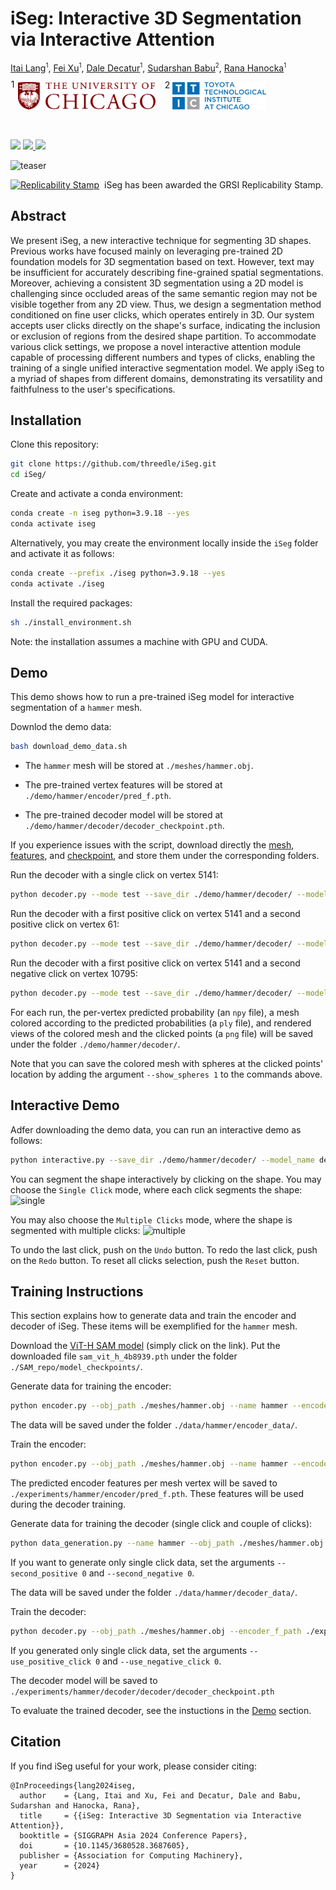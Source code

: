 # iSeg: Interactive 3D Segmentation via Interactive Attention

[Itai Lang](https://itailang.github.io/)<sup style="font-size: 0.7em;">1</sup>, [Fei Xu](https://github.com/FeiXu-spacetime)<sup style="font-size: 0.7em;">1</sup>, [Dale Decatur](https://ddecatur.github.io/)<sup style="font-size: 0.7em;">1</sup>, [Sudarshan Babu](https://github.com/sudarshan1994)<sup style="font-size: 0.7em;">2</sup>, [Rana Hanocka](https://people.cs.uchicago.edu/~ranahanocka/)<sup style="font-size: 0.7em;">1</sup>

&nbsp;&nbsp;
<span style="position: relative; display: inline-block;">
  <span style="position: absolute; top: -0.3em; left: -0.8em; font-size: 1em;">1</span>
  <img src="./media/uchicago_logo.svg" alt="TTIC Logo" width="220">
</span>
&nbsp;&nbsp;&nbsp;&nbsp;&nbsp;
<span style="position: relative; display: inline-block;">
  <span style="position: absolute; top: -0.3em; left: -0.9em; font-size: 1em;">2</span>
  <img src="./media/ttic_logo.png" alt="TTIC Logo" width="150">
</span>

<br>

<a href="https://threedle.github.io/iSeg/"><img src="https://img.shields.io/website?down_color=lightgrey&down_message=offline&label=Project%20Page&up_color=lightgreen&up_message=online&url=https%3A//threedle.github.io/iSeg/" height=22></a>
<a href="https://dl.acm.org/doi/10.1145/3680528.3687605">
  <img src="https://img.shields.io/badge/Conference-SIGGRAPH%20Asia%202024-61d5fe" height=22>
</a>
<a href="https://arxiv.org/abs/2404.03219"><img src="https://img.shields.io/badge/arXiv-iSeg-ff6961.svg" height=22></a>

![teaser](./media/teaser.png)

<div align="center" style="display: inline-flex; align-items: center; gap: 8px;">
  <a href="http://www.replicabilitystamp.org#https-github-com-threedle-iseg">
    <img src="https://www.replicabilitystamp.org/logo/Reproducibility-tiny.png" alt="Replicability Stamp">
  </a>
  <span>iSeg has been awarded the GRSI Replicability Stamp.</span>
</div>

## Abstract
We present iSeg, a new interactive technique for segmenting 3D shapes. Previous works have focused mainly on leveraging pre-trained 2D foundation models for 3D segmentation based on text. However, text may be insufficient for accurately describing fine-grained spatial segmentations. Moreover, achieving a consistent 3D segmentation using a 2D model is challenging since occluded areas of the same semantic region may not be visible together from any 2D view. Thus, we design a segmentation method conditioned on fine user clicks, which operates entirely in 3D. Our system accepts user clicks directly on the shape's surface, indicating the inclusion or exclusion of regions from the desired shape partition. To accommodate various click settings, we propose a novel interactive attention module capable of processing different numbers and types of clicks, enabling the training of a single unified interactive segmentation model. We apply iSeg to a myriad of shapes from different domains, demonstrating its versatility and faithfulness to the user's specifications.

## Installation
Clone this repository:
```bash
git clone https://github.com/threedle/iSeg.git
cd iSeg/
```

Create and activate a conda environment:
```bash
conda create -n iseg python=3.9.18 --yes
conda activate iseg
```

Alternatively, you may create the environment locally inside the `iSeg` folder and activate it as follows:
```bash
conda create --prefix ./iseg python=3.9.18 --yes
conda activate ./iseg
```

Install the required packages:
```bash
sh ./install_environment.sh
```

Note: the installation assumes a machine with GPU and CUDA.

## Demo
This demo shows how to run a pre-trained iSeg model for interactive segmentation of a `hammer` mesh.

Downlod the demo data:
```bash
bash download_demo_data.sh
```

* The `hammer` mesh will be stored at `./meshes/hammer.obj`.

* The pre-trained vertex features will be stored at `./demo/hammer/encoder/pred_f.pth`. 

* The pre-trained decoder model will be stored at `./demo/hammer/decoder/decoder_checkpoint.pth`.

If you experience issues with the script, download directly the [mesh](https://drive.google.com/file/d/1u8GJ7cT7_5hQlplj-5_pYh16m86GdF99/view?usp=sharing), [features](https://drive.google.com/file/d/13bhW6FDzLs4UAQAyaR6N6w1efK41Z8M3/view?usp=sharing), and [checkpoint](https://drive.google.com/file/d/1WWu0NO1pZpS39_tNCAhFD77RSotyq5E4/view?usp=sharing), and store them under the corresponding folders.

Run the decoder with a single click on vertex 5141:
```bash
python decoder.py --mode test --save_dir ./demo/hammer/decoder/ --model_name decoder_checkpoint.pth --encoder_f_path ./demo/hammer/encoder/pred_f.pth --obj_path ./meshes/hammer.obj --select_vertices 5141
```

Run the decoder with a first positive click on vertex 5141 and a second positive click on vertex 61:
```bash
python decoder.py --mode test --save_dir ./demo/hammer/decoder/ --model_name decoder_checkpoint.pth --encoder_f_path ./demo/hammer/encoder/pred_f.pth --obj_path ./meshes/hammer.obj --select_vertices 5141 61
```

Run the decoder with a first positive click on vertex 5141 and a second negative click on vertex 10795:
```bash
python decoder.py --mode test --save_dir ./demo/hammer/decoder/ --model_name decoder_checkpoint.pth --encoder_f_path ./demo/hammer/encoder/pred_f.pth --obj_path ./meshes/hammer.obj --select_vertices 5141 -10795
```

For each run, the per-vertex predicted probability (an `npy` file), a mesh colored according to the predicted probabilities (a `ply` file), and rendered views of the colored mesh and the clicked points (a `png` file) will be saved under the folder `./demo/hammer/decoder/`.

Note that you can save the colored mesh with spheres at the clicked points' location by adding the argument `--show_spheres 1` to the commands above.

## Interactive Demo
Adfer downloading the demo data, you can run an interactive demo as follows:
```bash
python interactive.py --save_dir ./demo/hammer/decoder/ --model_name decoder_checkpoint.pth --encoder_f_path ./demo/hammer/encoder/pred_f.pth --obj_path ./meshes/hammer.obj
```

You can segment the shape interactively by clicking on the shape. You may choose the `Single Click` mode, where each click segments the shape:
![single](./media/single_click_demo.png)

You may also choose the `Multiple Clicks` mode, where the shape is segmented with multiple clicks:
![multiple](./media/multiple_clicks_demo.png)

To undo the last click, push on the `Undo` button. To redo the last click, push on the `Redo` button. To reset all clicks selection, push the `Reset` button.

## Training Instructions
This section explains how to generate data and train the encoder and decoder of iSeg. These items will be exemplified for the `hammer` mesh.

Download the [ViT-H SAM model](https://dl.fbaipublicfiles.com/segment_anything/sam_vit_h_4b8939.pth) (simply click on the link). Put the downloaded file `sam_vit_h_4b8939.pth` under the folder `./SAM_repo/model_checkpoints/`.

Generate data for training the encoder:
```bash
python encoder.py --obj_path ./meshes/hammer.obj --name hammer --encoder_data_dir ./data/hammer/encoder_data --generate_random_views 1 --start_training 0 --test 0
```

The data will be saved under the folder `./data/hammer/encoder_data/`.

Train the encoder:
```bash
python encoder.py --obj_path ./meshes/hammer.obj --name hammer --encoder_data_dir ./data/hammer/encoder_data --encoder_model_dir ./experiments/hammer/encoder --generate_random_views 0 --num_epochs 3 --start_training 1 --test 1
```

The predicted encoder features per mesh vertex will be saved to `./experiments/hammer/encoder/pred_f.pth`. These features will be used during the decoder training.

Generate data for training the decoder (single click and couple of clicks):
```bash
python data_generation.py --name hammer --obj_path ./meshes/hammer.obj --decoder_data_dir ./data/hammer/decoder_data --single_click 1 --second_positive 1 --second_negative 1
```

If you want to generate only single click data, set the arguments `--second_positive 0` and `--second_negative 0`.

The data will be saved under the folder `./data/hammer/decoder_data/`.

Train the decoder:
```bash
python decoder.py --obj_path ./meshes/hammer.obj --encoder_f_path ./experiments/hammer/encoder/pred_f.pth --decoder_data_dir ./data/hammer/decoder_data --save_dir ./experiments/hammer/decoder/ --model_name decoder_checkpoint.pth --mode train --num_epochs 5 --use_positive_click 1 --use_negative_click 1
```

If you generated only single click data, set the arguments `--use_positive_click 0` and `--use_negative_click 0`.

The decoder model will be saved to `./experiments/hammer/decoder/decoder/decoder_checkpoint.pth`

To evaluate the trained decoder, see the instuctions in the [Demo](#demo) section.

## Citation
If you find iSeg useful for your work, please consider citing:
```
@InProceedings{lang2024iseg,
  author    = {Lang, Itai and Xu, Fei and Decatur, Dale and Babu, Sudarshan and Hanocka, Rana},
  title     = {{iSeg: Interactive 3D Segmentation via Interactive Attention}},
  booktitle = {SIGGRAPH Asia 2024 Conference Papers},
  doi       = {10.1145/3680528.3687605},
  publisher = {Association for Computing Machinery},
  year      = {2024}
}
```
